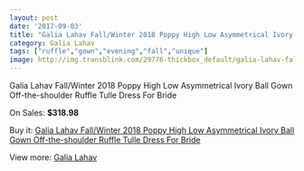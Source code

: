 ```yaml
---
layout: post
date: '2017-09-03'
title: "Galia Lahav Fall/Winter 2018 Poppy High Low Asymmetrical Ivory Ball Gown Off-the-shoulder Ruffle Tulle Dress For Bride"
category: Galia Lahav
tags: ["ruffle","gown","evening","fall","unique"]
image: http://img.transblink.com/29776-thickbox_default/galia-lahav-fall-winter-2018-poppy-high-low-asymmetrical-ivory-ball-gown-off-the-shoulder-ruffle-tulle-dress-for-bride.jpg
---
```

Galia Lahav Fall/Winter 2018 Poppy High Low Asymmetrical Ivory Ball Gown Off-the-shoulder Ruffle Tulle Dress For Bride

On Sales: **$318.98**
<a href="https://www.transblink.com/en/galia-lahav/10005-galia-lahav-fall-winter-2018-poppy-high-low-asymmetrical-ivory-ball-gown-off-the-shoulder-ruffle-tulle-dress-for-bride.html"><amp-img layout="responsive" width="600" height="600" src="//img.transblink.com/29776-thickbox_default/galia-lahav-fall-winter-2018-poppy-high-low-asymmetrical-ivory-ball-gown-off-the-shoulder-ruffle-tulle-dress-for-bride.jpg" alt="Galia Lahav Fall/Winter 2018 Poppy High Low Asymmetrical Ivory Ball Gown Off-the-shoulder Ruffle Tulle Dress For Bride 0" /></a>
<a href="https://www.transblink.com/en/galia-lahav/10005-galia-lahav-fall-winter-2018-poppy-high-low-asymmetrical-ivory-ball-gown-off-the-shoulder-ruffle-tulle-dress-for-bride.html"><amp-img layout="responsive" width="600" height="600" src="//img.transblink.com/29777-thickbox_default/galia-lahav-fall-winter-2018-poppy-high-low-asymmetrical-ivory-ball-gown-off-the-shoulder-ruffle-tulle-dress-for-bride.jpg" alt="Galia Lahav Fall/Winter 2018 Poppy High Low Asymmetrical Ivory Ball Gown Off-the-shoulder Ruffle Tulle Dress For Bride 1" /></a>

Buy it: [Galia Lahav Fall/Winter 2018 Poppy High Low Asymmetrical Ivory Ball Gown Off-the-shoulder Ruffle Tulle Dress For Bride](https://www.transblink.com/en/galia-lahav/10005-galia-lahav-fall-winter-2018-poppy-high-low-asymmetrical-ivory-ball-gown-off-the-shoulder-ruffle-tulle-dress-for-bride.html "Galia Lahav Fall/Winter 2018 Poppy High Low Asymmetrical Ivory Ball Gown Off-the-shoulder Ruffle Tulle Dress For Bride")

View more: [Galia Lahav](https://www.transblink.com/en/90-galia-lahav "Galia Lahav")